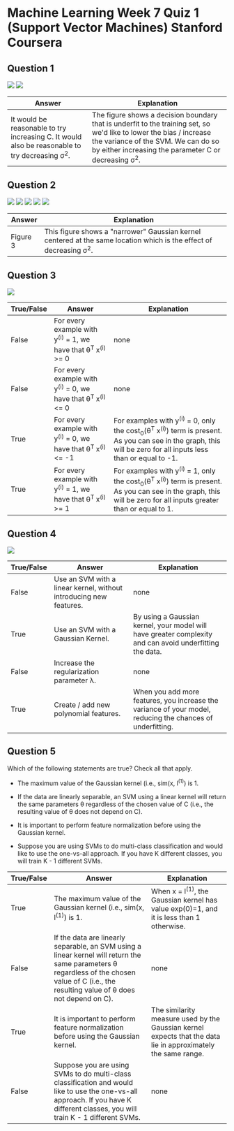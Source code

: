 # Machine Learning Week 7 Quiz 1 (Support Vector Machines) Stanford Coursera

Question 1
----------
![](https://github.com/Jamiil92/datasciencecoursera/blob/master/Stanford_Machine_Learning/Week1/data/SupportVectorMachinesQ1p1n.png)
![](https://github.com/mGalarnyk/datasciencecoursera/blob/master/Stanford_Machine_Learning/Week1/data/SupportVectorMachinesQ1p2.png)

Answer | Explanation
--- | ---
It would be reasonable to try increasing C. It would also be reasonable to try decreasing σ<sup>2</sup>. | The figure shows a decision boundary that is underfit to the training set, so we'd like to lower the bias / increase the variance of the SVM. We can do so by either increasing the parameter C or decreasing σ<sup>2</sup>.

Question 2
----------
![](https://github.com/mGalarnyk/datasciencecoursera/blob/master/Stanford_Machine_Learning/Week1/data/SupportVectorMachinesQ2p1.png)
![](https://github.com/mGalarnyk/datasciencecoursera/blob/master/Stanford_Machine_Learning/Week1/data/SupportVectorMachinesQ2p2.png)
![](https://github.com/mGalarnyk/datasciencecoursera/blob/master/Stanford_Machine_Learning/Week1/data/SupportVectorMachinesQ2p3.png)
![](https://github.com/mGalarnyk/datasciencecoursera/blob/master/Stanford_Machine_Learning/Week1/data/SupportVectorMachinesQ2p4.png)
![](https://github.com/mGalarnyk/datasciencecoursera/blob/master/Stanford_Machine_Learning/Week1/data/SupportVectorMachinesQ2p5.png)

Answer | Explanation
--- | ---
Figure 3 |This figure shows a "narrower" Gaussian kernel centered at the same location which is the effect of decreasing σ<sup>2</sup>.

Question 3
----------
![](https://github.com/mGalarnyk/datasciencecoursera/blob/master/Stanford_Machine_Learning/Week1/data/SupportVectorMachinesQ3.png)

True/False | Answer | Explanation
--- | --- | ---
False | For every example with y<sup>(i)</sup> = 1, we have that θ<sup>T</sup> x<sup>(i)</sup> >= 0 | none
False | For every example with y<sup>(i)</sup> = 0, we have that θ<sup>T</sup> x<sup>(i)</sup> <= 0 | none
True  | For every example with y<sup>(i)</sup> = 0, we have that θ<sup>T</sup> x<sup>(i)</sup> <= -1  | For examples with y<sup>(i)</sup> = 0, only the cost<sub>0</sub>(θ<sup>T</sup> x<sup>(i)</sup>) term is present. As you can see in the graph, this will be zero for all inputs less than or equal to -1.
True  | For every example with y<sup>(i)</sup> = 1, we have that θ<sup>T</sup> x<sup>(i)</sup> >= 1 | For examples with y<sup>(i)</sup> = 1, only the cost<sub>0</sub>(θ<sup>T</sup> x<sup>(i)</sup>) term is present. As you can see in the graph, this will be zero for all inputs greater than or equal to 1.

Question 4
----------
![](https://github.com/mGalarnyk/datasciencecoursera/blob/master/Stanford_Machine_Learning/Week1/data/SupportVectorMachinesQ4.png)

True/False | Answer | Explanation
--- | --- | ---
False | Use an SVM with a linear kernel, without introducing new features. | none 
True  | Use an SVM with a Gaussian Kernel. | By using a Gaussian kernel, your model will have greater complexity and can avoid underfitting the data.
False | Increase the regularization parameter λ. | none 
True  | Create / add new polynomial features. | When you add more features, you increase the variance of your model, reducing the chances of underfitting.

Question 5
----------

Which of the following statements are true? Check all that apply.

* The maximum value of the Gaussian kernel (i.e., sim(x, l<sup>(1)</sup>) is 1.

*  If the data are linearly separable, an SVM using a linear kernel will return the same parameters θ regardless of the chosen value of C (i.e., the resulting value of θ  does not depend on C).

* It is important to perform feature normalization before using the Gaussian kernel.

* Suppose you are using SVMs to do multi-class classification and would like to use the one-vs-all approach. If you have K different classes, you will train K - 1 different SVMs.


True/False | Answer | Explanation
--- | --- | ---
True  | The maximum value of the Gaussian kernel (i.e., sim(x, l<sup>(1)</sup>) is 1. | When x = l<sup>(1)</sup>, the Gaussian kernel has value exp(0)=1, and it is less than 1 otherwise.
False | If the data are linearly separable, an SVM using a linear kernel will return the same parameters θ regardless of the chosen value of C (i.e., the resulting value of θ does not depend on C). | none 
True  | It is important to perform feature normalization before using the Gaussian kernel. | The similarity measure used by the Gaussian kernel expects that the data lie in approximately the same range.
False | Suppose you are using SVMs to do multi-class classification and would like to use the one-vs-all approach. If you have K different classes, you will train K - 1 different SVMs. | none 

